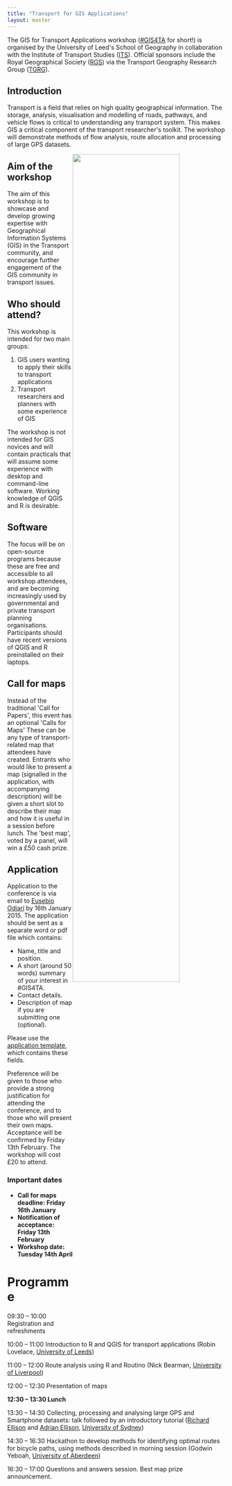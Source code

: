 ```yaml
---
title: "Transport for GIS Applications"
layout: master
---
```


The GIS for Transport Applications workshop ([#GIS4TA](https://twitter.com/search?f=realtime&q=%23gis4ta&src=typd) for short!) is organised by the University of Leed's School of Geography in collaboration with the Institute of Transport Studies ([ITS](http://www.its.leeds.ac.uk/)). Official sponsors include the Royal Geographical Society ([RGS](http://www.rgs.org/)) via the Transport Geography Research Group ([TGRG](http://tgrg.wordpress.com/)).

## Introduction

Transport is a field that relies on high quality geographical information. The storage, analysis, visualisation and modelling of roads, pathways, and vehicle flows is critical to understanding any transport system. This makes GIS a critical component of the transport researcher's toolkit.
The workshop will demonstrate methods of flow analysis, route allocation and processing of large GPS datasets.

<img src="https://dl.dropboxusercontent.com/u/15008199/img/mel-cycle-cent-close.png" style="float:right; width:70%; height:auto;" />

## Aim of the workshop

The aim of this workshop is to showcase and develop growing expertise with Geographical Information
Systems (GIS) in the Transport community, and encourage further engagement of the GIS community in
transport issues.

## Who should attend?

This workshop is intended for two main groups:

1. GIS users wanting to apply their skills to transport applications
2. Transport researchers and planners with some experience of GIS

The workshop is not intended for GIS novices and will contain practicals that will assume some experience with desktop and command-line software. Working knowledge of QGIS and R is desirable.

## Software

The focus will be on open-source programs because these are free and accessible to all workshop attendees, and are becoming increasingly used by governmental and private transport planning organisations. Participants should have recent versions of QGIS and R preinstalled on their laptops.

## Call for maps

Instead of the traditional 'Call for Papers', this event has an optional 'Calls for Maps' These can be any type of transport-related map that attendees have created. Entrants who would like to present a map (signalled in the application, with accompanying description) will be given a short slot to describe their map and how it is useful in a session before lunch. The 'best map', voted by a panel, will win a £50 cash prize.

## Application

Application to the conference is via email to [Eusebio Odiari](mailto:gyeao@leeds.ac.uk) by 16th January 2015. The application should be sent as a separate word or pdf file which contains:

- Name, title and position.
- A short (around 50 words) summary of your interest in #GIS4TA.
- Contact details.
- Description of map if you are submitting one (optional).

Please use the [application template](http://leeds.gisruk.org/GIS4TA_Application.doc), which contains these fields.

Preference will be given to those who provide a strong justification for attending the conference, and to those who will present their own maps. Acceptance will be confirmed by Friday 13th February. The workshop will cost £20 to attend.

### Important dates

 - **Call for maps deadline: Friday 16th January**
 - **Notification of acceptance: Friday 13th February**
 - **Workshop date: Tuesday 14th April**

# Programme
 
09:30 – 10:00   Registration and refreshments

10:00 – 11:00	 Introduction to R and QGIS for transport applications (Robin Lovelace, [University of Leeds](http://www.geog.leeds.ac.uk/people/r.lovelace))

11:00 – 12:00	 Route analysis using R and Routino (Nick Bearman, [University of Liverpool](http://www.liv.ac.uk/environmental-sciences/staff/nick-bearman/)) 

12:00 – 12:30	 Presentation of maps 

**12:30 – 13:30 	 Lunch**

13:30 – 14:30	Collecting, processing and analysing large GPS and Smartphone datasets: talk 
		followed by an introductory tutorial ([Richard Ellison](http://sydney.edu.au/business/itls/staff/richarde) and [Adrian Ellison](http://sydney.edu.au/business/staff/adriane), [University of Sydney](http://sydney.edu.au/business/itls))

14:30 – 16:30	 Hackathon to develop methods for identifying optimal routes for bicycle paths,
		using methods described in morning session (Godwin Yeboah,
		[University of	Aberdeen](http://www.abdn.ac.uk/geosciences/people/profiles/godwin.yeboah))

16:30 – 17:00	 Questions and answers session. Best map prize announcement.
